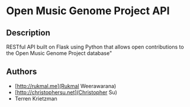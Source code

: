 # Open Music Genome Project API

## Description

RESTful API built on Flask using Python that allows open contributions to the Open Music Genome Project database"

## Authors

- [http://rukmal.me](Rukmal Weerawarana)
- [http://christophersu.net](Christopher Su)
- Terren Krietzman
